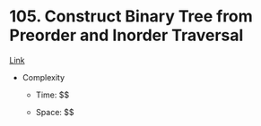 # 105. Construct Binary Tree from Preorder and Inorder Traversal

[Link](https://leetcode.com/problems/construct-binary-tree-from-preorder-and-inorder-traversal)

- Complexity

  - Time: $$

  - Space: $$
